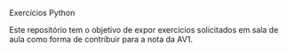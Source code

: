 Exercícios Python

Este repositório tem o objetivo de expor exercícios  solicitados em sala de aula como forma de contribuir para a nota da AV1. 
